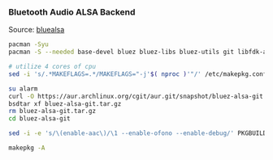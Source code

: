 ### Bluetooth Audio ALSA Backend
Source: [bluealsa](https://github.com/Arkq/bluez-alsa)
```sh
pacman -Syu
pacman -S --needed base-devel bluez bluez-libs bluez-utils git libfdk-aac sbc

# utilize 4 cores of cpu
sed -i 's/.*MAKEFLAGS=.*/MAKEFLAGS="-j'$( nproc )'"/' /etc/makepkg.conf

su alarm
curl -O https://aur.archlinux.org/cgit/aur.git/snapshot/bluez-alsa-git.tar.gz
bsdtar xf bluez-alsa-git.tar.gz
rm bluez-alsa-git.tar.gz
cd bluez-alsa-git

sed -i -e 's/\(enable-aac\)/\1 --enable-ofono --enable-debug/' PKGBUILD

makepkg -A
```
